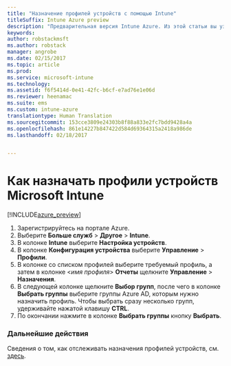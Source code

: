 ```yaml
---
title: "Назначение профилей устройств с помощью Intune"
titleSuffix: Intune Azure preview
description: "Предварительная версия Intune Azure. Из этой статьи вы узнаете, как назначить устройствам созданный профиль устройства Intune."
keywords: 
author: robstackmsft
ms.author: robstack
manager: angrobe
ms.date: 02/15/2017
ms.topic: article
ms.prod: 
ms.service: microsoft-intune
ms.technology: 
ms.assetid: f6f5414d-0e41-42fc-b6cf-e7ad76e1e06d
ms.reviewer: heenamac
ms.suite: ems
ms.custom: intune-azure
translationtype: Human Translation
ms.sourcegitcommit: 153cce3809e24303b8f88a833e2fc7bdd9428a4a
ms.openlocfilehash: 861e14227b847422d584d69364315a2418a986de
ms.lasthandoff: 02/18/2017


---
```


# <a name="how-to-assign-microsoft-intune-device-profiles"></a>Как назначать профили устройств Microsoft Intune

[!INCLUDE[azure_preview](../includes/azure_preview.md)]


1. Зарегистрируйтесь на портале Azure.
2. Выберите **Больше служб** > **Другое** > **Intune**.
3. В колонке **Intune** выберите **Настройка устройств**.
1. В колонке **Конфигурация устройства** выберите **Управление** > **Профили**.
2. В колонке со списком профилей выберите требуемый профиль, а затем в колонке <*имя профиля*> **Отчеты** щелкните **Управление** > **Назначения**.
3. В следующей колонке щелкните **Выбор групп**, после чего в колонке **Выбрать группы** выберите группы Azure AD, которым нужно назначить профиль. Чтобы выбрать сразу несколько групп, удерживайте нажатой клавишу **CTRL**.
4. По окончании нажмите в колонке **Выбрать группы** кнопку **Выбрать**.

### <a name="next-steps"></a>Дальнейшие действия
Сведения о том, как отслеживать назначения профилей устройств, см. [здесь](how-to-monitor-device-profiles.md).

